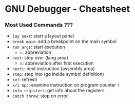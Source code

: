 # GNU Debugger - Cheatsheet

### Most Used Commands ???

- `lay next`: start a layout panel
- `break main`: add a breakpoint on the main symbol
- `run args`: start execution
    - `r`: abbreviation
- `next`: step over (lang area)
    - `n`: abbreviation after first execution
- `nexti`: next instruction (assembly area)
- `step`: step into (go inside symbol definition)
- `ref`: refresh
- `x/i $pc`: examine instruction on program counter `?`
- `info registers`: get info about the registers
- `catch throw`: stop on error
